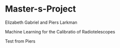 # Master-s-Project 

Elizabeth Gabriel and Piers Larkman 

Machine Learning for the Calibratio of Radiotelescopes

Test from Piers

